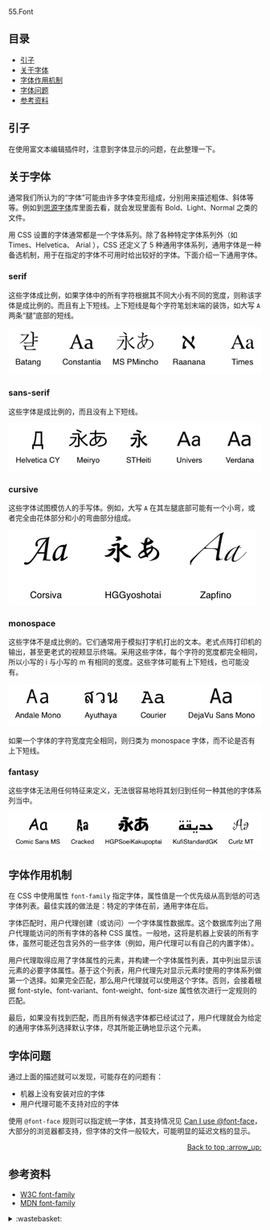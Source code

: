 55.Font
## <a name="index"></a> 目录
- [引子](#start)
- [关于字体](#font)
- [字体作用机制](#mechanism)
- [字体问题](#problem)
- [参考资料](#reference)


## <a name="start"></a> 引子
在使用富文本编辑插件时，注意到字体显示的问题，在此整理一下。

## <a name="font"></a> 关于字体
通常我们所认为的“字体”可能由许多字体变形组成，分别用来描述粗体、斜体等等。例如到[思源字体][url-github-sans]库里面去看，就会发现里面有 Bold、Light、Normal 之类的文件。

用 CSS 设置的字体通常都是一个字体系列。除了各种特定字体系列外（如 Times、Helvetica、 Arial ），CSS 还定义了 5 种通用字体系列，通用字体是一种备选机制，用于在指定的字体不可用时给出较好的字体。下面介绍一下通用字体。

### serif
这些字体成比例，如果字体中的所有字符根据其不同大小有不同的宽度，则称该字体是成比例的。而且有上下短线。上下短线是每个字符笔划末端的装饰，如大写 `A` 两条“腿”底部的短线。

![55-serif][url-local-serif]

### sans-serif
这些字体是成比例的，而且没有上下短线。

![55-sans-serif][url-local-sans-serif]

### cursive
这些字体试图模仿人的手写体。例如，大写 `A` 在其左腿底部可能有一个小弯，或者完全由花体部分和小的弯曲部分组成。

![55-cursive][url-local-cursive]

### monospace
这些字体不是成比例的。它们通常用于模拟打字机打出的文本。老式点阵打印机的输出，甚至更老式的视颊显示终端。采用这些字体，每个字符的宽度都完全相同，所以小写的 i 与小写的 m 有相同的宽度。这些字体可能有上下短线，也可能没有。

![55-monospace][url-local-monospace]

如果一个字体的字符宽度完全相同，则归类为 monospace 字体，而不论是否有上下短线。

### fantasy
这些字体无法用任何特征来定义，无法很容易地将其划归到任何一种其他的字体系列当中。

![55-fantasy][url-local-fantasy]


## <a name="mechanism"></a> 字体作用机制
在 CSS 中使用属性 `font-family` 指定字体，属性值是一个优先级从高到低的可选字体列表。最佳实践的做法是：特定的字体在前，通用字体在后。

字体匹配时，用户代理创建（或访问）一个字体属性数据库。这个数据库列出了用户代理能访问的所有字体的各种 CSS 属性。一般地，这将是机器上安装的所有字体，虽然可能还包含另外的一些字体（例如，用户代理可以有自己的内置字体）。

用户代理取得应用了字体属性的元素，并构建一个字体属性列表，其中列出显示该元素的必要字体属性。基于这个列表，用户代理先对显示元素时使用的字体系列做第一个选择。如果完全匹配，那么用户代理就可以使用这个字体。否则，会接着根据 font-style、font-variant、font-weight、font-size 属性依次进行一定规则的匹配。

最后，如果没有找到匹配，而且所有候选字体都已经试过了，用户代理就会为给定的通用字体系列选择默认字体，尽其所能正确地显示这个元素。

## <a name="problem"></a> 字体问题
通过上面的描述就可以发现，可能存在的问题有：
- 机器上没有安装对应的字体
- 用户代理可能不支持对应的字体

使用 `@font-face` 规则可以指定统一字体，其支持情况见 [Can I use @font-face][url-caniuse-font-face]，大部分的浏览器都支持，但字体的文件一般较大，可能明显的延迟文档的显示。

<div align="right"><a href="#index">Back to top :arrow_up:</a></div>


## <a name="reference"></a> 参考资料
- [W3C font-family][url-mdn-font-family]
- [MDN font-family][url-mdn-font-family]


[url-base]:https://xxholic.github.io/segment
[url-github-sans]:https://github.com/adobe-fonts/source-han-sans
[url-w3c-font-family]:https://drafts.csswg.org/css-fonts-3/#font-family-prop
[url-mdn-font-family]:https://developer.mozilla.org/zh-CN/docs/Web/CSS/font-family
[url-caniuse-font-face]:https://caniuse.com/#search=%40font-face

[url-local-serif]:../images/55/serif-examples.png
[url-local-sans-serif]:../images/55/sansserif-examples.png
[url-local-cursive]:../images/55/cursive-examples.png
[url-local-monospace]:../images/55/monospace-examples.png
[url-local-fantasy]:../images/55/fantasy-examples.png

<details>
<summary>:wastebasket:</summary>

以下是一些无关紧要的内容。

画师 guweiz 作品。

![55-poster][url-local-poster]



</details>

[url-local-poster]:../images/55/poster.png